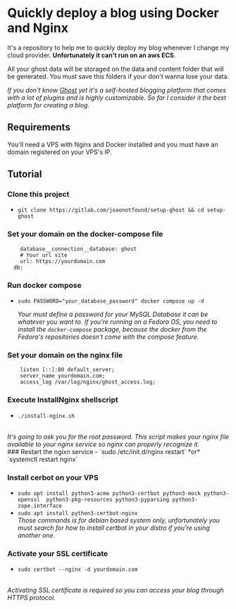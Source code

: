 

# <strong>Quickly deploy a blog using Docker and Nginx</strong>

It's a repository to help me to quickly deploy my blog whenever I change my cloud provider. <strong>Unfortunately it can't run on an aws ECS</strong>.

All your ghost data will be storaged on the data and content folder that will be generated. You must save this folders if your don't wanna lose your data.

<i>If you don't know [Ghost](https://ghost.org/) yet it's a self-hosted blogging platform that comes with a lot of plugins and is highly  customizable. So far I consider it the best platform for creating a blog.</i>

## <strong>Requirements</strong>

You'll need a VPS with Nginx and Docker installed and you must have an domain registered on your VPS's IP.

## <strong>Tutorial</strong>

### Clone this project
- `git clone https://gitlab.com/joaonotfound/setup-ghost && cd setup-ghost`

### Set your domain on the docker-compose file
```
    database__connection__database: ghost
    # Your url site
    url: https://yourdomain.com
  db:
```
### Run docker compose

- `sudo PASSWORD="your_database_password" docker compose up -d`

    <i>Your must define a password for your MySQL Database it can be whatever you want to.
If you're running on a Fedora OS, you need to install the `docker-compose` package, because the docker from the Fedora's repositories doesn't come with the compose feature. </i> <br>

### Set your domain on the nginx file
```
    listen [::]:80 default_server;
	server_name yourdomain.com;
	access_log /var/log/nginx/ghost_access.log;
```
### Execute InstallNginx shellscript
- `./install-nginx.sh`
<br>
<i>It's going to ask you for the root password. This script makes your nginx file available to your nginx service so nginx can properly recognize it. </i>
</br>
### Restart the ngixn service
- `sudo /etc/init.d/nginx restart` *or* `systemctl restart nginx`

### Install cerbot on your VPS
- `sudo apt install python3-acme python3-certbot python3-mock python3-openssl  python3-pkg-resources python3-pyparsing python3-zope.interface`
- `sudo apt install python3-certbot-nginx`
<br><i>Those commands is for debian based system only, unfortunately you must search for how to install certbot in your distro if you're using another one. </i></br>
### Activate your SSL certificate
- `sudo certbot --nginx -d yourdomain.com`
<br>
<i>Activating SSL certificate is required so you can access your blog through HTTPS protocol.</i>
<br>



